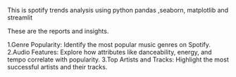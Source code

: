 This is spotify trends analysis using python pandas ,seaborn, matplotlib and streamlit

These are the reports and insights.

1.Genre Popularity: Identify the most popular music genres on Spotify.
2.Audio Features: Explore how attributes like danceability, energy, and tempo correlate with popularity.
3.Top Artists and Tracks: Highlight the most successful artists and their tracks.
